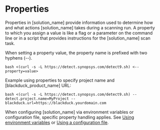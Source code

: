 # Properties

Properties in [solution_name] provide information used to determine how and what actions [solution_name] takes during a scanning run. A property to which you assign a value is like a flag or a parameter on the command line or in a script that provides instructions for the [solution_name] scan task.

When setting a property value, the property name is prefixed with two hyphens (--). 

````
bash <(curl -s -L https://detect.synopsys.com/detect9.sh) <--property=value>
````

Example using properties to specify project name and [blackduck_product_name] URL:

````
bash <(curl -s -L https://detect.synopsys.com/detect9.sh) --detect.project.name=MyProject --blackduck.url=https://blackduck.yourdomain.com
````

<note type="note">When configuring [solution_name] via environment variables or configuration file, specific property handling applies. See [Using environment variables](../../configuring/envvars.md) or [Using a configuration file](../../configuring/configfile.md).</note>

